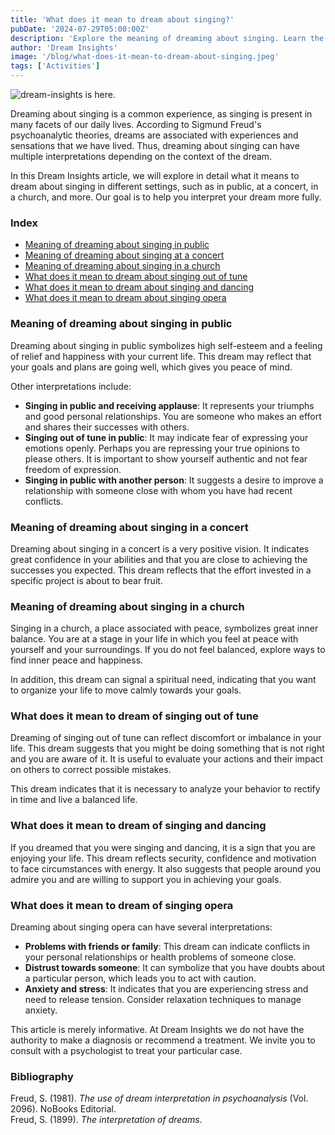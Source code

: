 ```yaml
---
title: 'What does it mean to dream about singing?'
pubDate: '2024-07-29T05:00:00Z'
description: 'Explore the meaning of dreaming about singing. Learn the interpretations for singing in public, at a concert, etc.'
author: 'Dream Insights'
image: '/blog/what-does-it-mean-to-dream-about-singing.jpeg'
tags: ['Activities']
---
```


![dream-insights is here.](/blog/what-does-it-mean-to-dream-about-singing.jpeg)

Dreaming about singing is a common experience, as singing is present in many facets of our daily lives. According to Sigmund Freud's psychoanalytic theories, dreams are associated with experiences and sensations that we have lived. Thus, dreaming about singing can have multiple interpretations depending on the context of the dream.

In this Dream Insights article, we will explore in detail what it means to dream about singing in different settings, such as in public, at a concert, in a church, and more. Our goal is to help you interpret your dream more fully.

### Index

- [Meaning of dreaming about singing in public](#meaning-of-dreaming-about-singing-in-public)
- [Meaning of dreaming about singing at a concert](#meaning-of-dreaming-about-singing-at-a-concert)
- [Meaning of dreaming about singing in a church](#meaning-of-dreaming-about-singing-in-a-church)
- [What does it mean to dream about singing out of tune](#what-does-it-mean-to-dream-about-singing-out-of-tune)
- [What does it mean to dream about singing and dancing](#what-does-it-mean-to-dream-about-singing-and-dancing)
- [What does it mean to dream about singing opera](#what-does-it-mean-to-dream-about-singing-opera)

### Meaning of dreaming about singing in public

Dreaming about singing in public symbolizes high self-esteem and a feeling of relief and happiness with your current life. This dream may reflect that your goals and plans are going well, which gives you peace of mind.

Other interpretations include:

- **Singing in public and receiving applause**: It represents your triumphs and good personal relationships. You are someone who makes an effort and shares their successes with others.
- **Singing out of tune in public**: It may indicate fear of expressing your emotions openly. Perhaps you are repressing your true opinions to please others. It is important to show yourself authentic and not fear freedom of expression.
- **Singing in public with another person**: It suggests a desire to improve a relationship with someone close with whom you have had recent conflicts.

### Meaning of dreaming about singing in a concert

Dreaming about singing in a concert is a very positive vision. It indicates great confidence in your abilities and that you are close to achieving the successes you expected. This dream reflects that the effort invested in a specific project is about to bear fruit.

### Meaning of dreaming about singing in a church

Singing in a church, a place associated with peace, symbolizes great inner balance. You are at a stage in your life in which you feel at peace with yourself and your surroundings. If you do not feel balanced, explore ways to find inner peace and happiness.

In addition, this dream can signal a spiritual need, indicating that you want to organize your life to move calmly towards your goals.

### What does it mean to dream of singing out of tune

Dreaming of singing out of tune can reflect discomfort or imbalance in your life. This dream suggests that you might be doing something that is not right and you are aware of it. It is useful to evaluate your actions and their impact on others to correct possible mistakes.

This dream indicates that it is necessary to analyze your behavior to rectify in time and live a balanced life.

### What does it mean to dream of singing and dancing

If you dreamed that you were singing and dancing, it is a sign that you are enjoying your life. This dream reflects security, confidence and motivation to face circumstances with energy. It also suggests that people around you admire you and are willing to support you in achieving your goals.

### What does it mean to dream of singing opera

Dreaming about singing opera can have several interpretations:

- **Problems with friends or family**: This dream can indicate conflicts in your personal relationships or health problems of someone close.
- **Distrust towards someone**: It can symbolize that you have doubts about a particular person, which leads you to act with caution.
- **Anxiety and stress**: It indicates that you are experiencing stress and need to release tension. Consider relaxation techniques to manage anxiety.

This article is merely informative. At Dream Insights we do not have the authority to make a diagnosis or recommend a treatment. We invite you to consult with a psychologist to treat your particular case.

### Bibliography

Freud, S. (1981). *The use of dream interpretation in psychoanalysis* (Vol. 2096). NoBooks Editorial.  
Freud, S. (1899). *The interpretation of dreams*.
